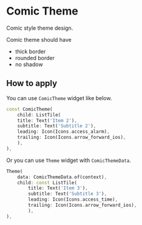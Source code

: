 # Comic Theme

Comic style theme design.

Comic theme should have

- thick border
- rounded border
- no shadow

## How to apply

You can use `ComicTheme` widget like below.

```dart
const ComicTheme(
    child: ListTile(
    title: Text('Item 2'),
    subtitle: Text('Subtitle 2'),
    leading: Icon(Icons.access_alarm),
    trailing: Icon(Icons.arrow_forward_ios),
    ),
),
```

Or you can use `Theme` widget with `ComicThemeData`.

```dart
Theme(
    data: ComicThemeData.of(context),
    child: const ListTile(
        title: Text('Item 3'),
        subtitle: Text('Subtitle 3'),
        leading: Icon(Icons.access_time),
        trailing: Icon(Icons.arrow_forward_ios),
        ),
),
```

